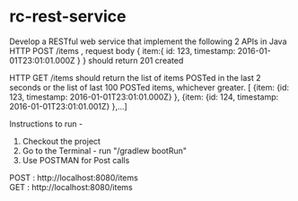 # rc-rest-service
Develop a RESTful web service that implement the following 2 APIs in Java 
HTTP POST /items , request body { item:{ id: 123, timestamp: 2016-01-01T23:01:01.000Z } }  should return 201 created  

HTTP GET /items  should return the list of items POSTed in the last 2 seconds or the list of last 100 POSTed items, whichever greater.   [ {item: {id: 123, timestamp: 2016-01-01T23:01:01.000Z} },  {item: {id: 124, timestamp: 2016-01-01T23:01:01.001Z} },…]



Instructions to run - 

1. Checkout the project 
2. Go to the Terminal - run "/gradlew bootRun"
3. Use POSTMAN for Post calls

POST : http://localhost:8080/items  
GET : http://localhost:8080/items